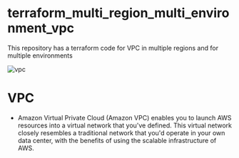 # terraform_multi_region_multi_environment_vpc
This repository has a terraform code for VPC in multiple regions and for multiple environments

![vpc](https://user-images.githubusercontent.com/85028974/197718036-c810c609-a50e-43a3-91ef-03dfe662b731.jpg)
# VPC
* Amazon Virtual Private Cloud (Amazon VPC) enables you to launch AWS resources into a virtual network that you've defined. This virtual network closely resembles a traditional network that you'd operate in your own data center, with the benefits of using the scalable infrastructure of AWS.
